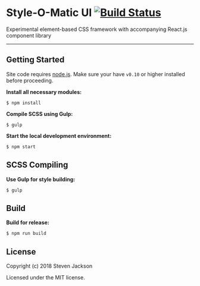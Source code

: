 Style-O-Matic UI [![Build Status](https://travis-ci.org/sdjack/Style-O-Matic.svg?branch=master)](https://travis-ci.org/sdjack/Style-O-Matic)
================

Experimental element-based CSS framework with accompanying React.js component library

---

## Getting Started

Site code requires [node.js](http://nodejs.org). Make sure your have `v0.10` or higher installed before proceeding.

**Install all necessary modules:**

```
$ npm install
```

**Compile SCSS using Gulp:**

```
$ gulp
```

**Start the local development environment:**

```
$ npm start
```

## SCSS Compiling

**Use Gulp for style building:**

```
$ gulp
```


## Build

**Build for release:**

```
$ npm run build
```


## License
Copyright (c) 2018 Steven Jackson

Licensed under the MIT license.
